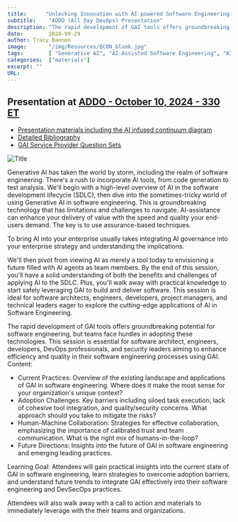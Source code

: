 ```yaml
---
title:      "Unlocking Innovation with AI powered Software Engineering - #AI4SWE"
subtitle:    "ADDO (All Day DevOps) Presentation"
description: "The rapid development of GAI tools offers groundbreaking potential for software engineering, but teams face hurdles in adopting these technologies. This session is essential for software architect, engineers, developers, DevOps professionals, and security leaders aiming to enhance efficiency and quality in their software engineering processes using GAI.   Attendees will gain practical insights into the current state of GAI in software engineering, learn strategies to overcome adoption barriers, and understand future trends to integrate GAI effectively into their software engineering and DevSecOps practices.    Attendees also walk away with a call to action and materials to immediately leverage with the their teams and organizations. "
date:        2024-09-29
author: Tracy Bannon
image:       "/img/Resources/QCON_blank.jpg"
tags:        [ "Generative AI", "AI-Assisted Software Engineering", "AI-Augmented", "ChatGPT", "GAI", "AIML", "Software Engineering", "SDLC", "Humans First", "Agentics", "Digital Platforms"]
categories:  ["materials"]
excerpt: ""
URL: 
---
```

##  Presentation at <a href="https://www.alldaydevops.com/" > ADDO - October 10, 2024 - 330 ET </a>

+ <a href="/downloads/2024/PR23-04336-8_AI4SWEng_ ADDO.pdf" >Presentation  materials including the AI infused continuum diagram</a> 
+ <a href="/downloads/2024/PR23-04336-9_AI4SWE_ADDO_Bibliography.pdf" >Detailed Bibliography</a> 
+ <a href="/downloads/2024/PR_23-04336-7_GAIProviderQuestions.pdf" > GAI Service Provider Question Sets</a> 

![Title](/img/Resources/ADDO24-Session-AIML.png)

Generative AI has taken the world by storm, including the realm of software engineering. There's a rush to incorporate AI tools, from code generation to test analysis. We'll begin with a high-level overview of AI in the software development lifecycle (SDLC), then dive into the sometimes-tricky world of using Generative AI in software engineering. This is groundbreaking technology that has limitations and challenges to navigate.  AI-assistance can enhance your delivery of value with the speed and quality your end-users demand.  The key is to use assurance-based techniques.

To bring AI into your enterprise usually takes integrating AI governance into your enterprise strategy and understanding the implications.  

We'll then pivot from viewing AI as merely a tool today to envisioning a future filled with AI agents as team members. By the end of this session, you'll have a solid understanding of both the benefits and challenges of applying AI to the SDLC. Plus, you'll walk away with practical knowledge to start safely leveraging GAI to build and deliver software. This session is ideal for software architects, engineers, developers, project managers, and technical leaders eager to explore the cutting-edge applications of AI in Software Engineering.


The rapid development of GAI tools offers groundbreaking potential for software engineering, but teams face hurdles in adopting these technologies. This session is essential for software architect, engineers, developers, DevOps professionals, and security leaders aiming to enhance efficiency and quality in their software engineering processes using GAI.    
Content:   
- Current Practices: Overview of the existing landscape and applications of GAI in software engineering. Where does it make the most sense for your organization's unique context?    
- Adoption Challenges: Key barriers including siloed task execution, lack of cohesive tool integration, and quality/security concerns. What approach should you take to mitigate the risks?    
- Human-Machine Collaboration: Strategies for effective collaboration, emphasizing the importance of calibrated trust and team communication. What is the right mix of humans-in-the-loop?    
- Future Directions: Insights into the future of GAI in software engineering and emerging leading practices.    

Learning Goal: Attendees will gain practical insights into the current state of GAI in software engineering, learn strategies to overcome adoption barriers, and understand future trends to integrate GAI effectively into their software engineering and DevSecOps practices.    

Attendees will also walk away with a call to action and materials to immediately leverage with the their teams and organizations. 










